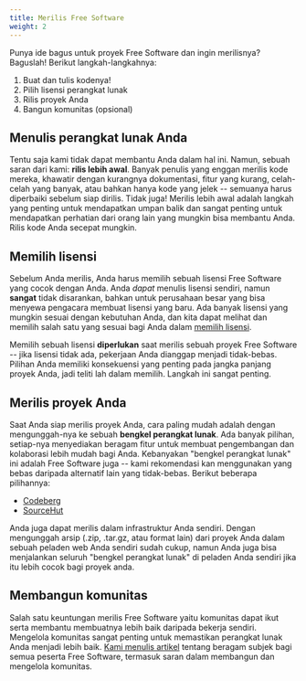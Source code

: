 ```yaml
---
title: Merilis Free Software
weight: 2
---
```


Punya ide bagus untuk proyek Free Software dan ingin merilisnya?
Baguslah!
Berikut langkah-langkahnya:

1. Buat dan tulis kodenya!
2. Pilih lisensi perangkat lunak
3. Rilis proyek Anda
4. Bangun komunitas (opsional)


## Menulis perangkat lunak Anda

Tentu saja kami tidak dapat membantu Anda dalam hal ini.
Namun, sebuah saran dari kami: **rilis lebih awal**.
Banyak penulis yang enggan merilis kode mereka, khawatir dengan kurangnya
dokumentasi, fitur yang kurang, celah-celah yang banyak, atau bahkan hanya
kode yang jelek -- semuanya harus diperbaiki sebelum siap dirilis.
Tidak juga!
Merilis lebih awal adalah langkah yang penting untuk mendapatkan umpan
balik dan sangat penting untuk mendapatkan perhatian dari orang lain yang
mungkin bisa membantu Anda.
Rilis kode Anda secepat mungkin.

## Memilih lisensi

Sebelum Anda merilis, Anda harus memilih sebuah lisensi Free Software yang
cocok dengan Anda.
Anda *dapat* menulis lisensi sendiri, namun **sangat** tidak disarankan,
bahkan untuk perusahaan besar yang bisa menyewa pengacara membuat lisensi yang
baru.
Ada banyak lisensi yang mungkin sesuai dengan kebutuhan Anda, dan kita dapat
melihat dan memilih salah satu yang sesuai bagi Anda dalam
[memilih lisensi][0].

[0]: /id/learn/participate/choose-a-license/

Memilih sebuah lisensi **diperlukan** saat merilis sebuah proyek Free
Software -- jika lisensi tidak ada, pekerjaan Anda dianggap menjadi
tidak-bebas.
Pilihan Anda memiliki konsekuensi yang penting pada jangka panjang proyek
Anda, jadi teliti lah dalam memilih.
Langkah ini sangat penting.

## Merilis proyek Anda

Saat Anda siap merilis proyek Anda, cara paling mudah adalah dengan
mengunggah-nya ke sebuah **bengkel perangkat lunak**.
Ada banyak pilihan, setiap-nya menyediakan beragam fitur untuk membuat
pengembangan dan kolaborasi lebih mudah bagi Anda.
Kebanyakan "bengkel perangkat lunak" ini adalah Free Software juga -- kami
rekomendasi kan menggunakan yang bebas daripada alternatif lain yang
tidak-bebas.
Berikut beberapa pilihannya:

- [Codeberg](https://codeberg.org)
- [SourceHut](https://sourcehut.org)

Anda juga dapat merilis dalam infrastruktur Anda sendiri.
Dengan mengunggah arsip (.zip, .tar.gz, atau format lain) dari proyek Anda
dalam sebuah peladen web Anda sendiri sudah cukup, namun Anda juga bisa
menjalankan seluruh "bengkel perangkat lunak" di peladen Anda sendiri jika itu
lebih cocok bagi proyek anda.

<!--

Feel free to add forges here. Criteria for inclusion:

- Reasonably feature complete and useful for hosting projects with minimal fuss
- Hosted on stable infrastructure (self-hosted forges will not be considered)
- Trustworthy and transparent maintainership
- Free software, of course

Add new hosts in alphabetical order.

-->

## Membangun komunitas

Salah satu keuntungan merilis Free Software yaitu komunitas dapat ikut
serta membantu membuatnya lebih baik daripada bekerja sendiri.
Mengelola komunitas sangat penting untuk memastikan perangkat lunak Anda
menjadi lebih baik.
[Kami menulis artikel][blog]
tentang beragam subjek bagi semua peserta Free Software, termasuk saran
dalam membangun dan mengelola komunitas.

[blog]: /blog/
